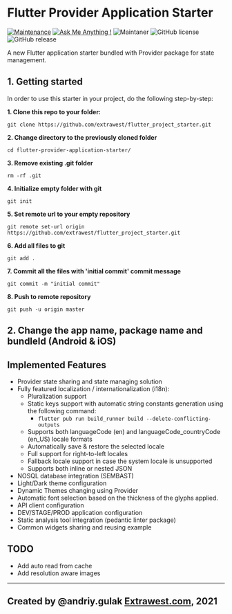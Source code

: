 # Flutter Provider Application Starter


[![Maintenance](https://img.shields.io/badge/Maintained%3F-yes-green.svg)](https://github.com/extrawest/flutter_web_app/graphs/commit-activity)
[![Ask Me Anything !](https://img.shields.io/badge/Ask%20me-anything-1abc9c.svg)](https://GitHub.com/Naereen/ama)
![Maintaner](https://img.shields.io/badge/maintainer-extrawest.com-blue)
![GitHub license](https://img.shields.io/github/license/Naereen/StrapDown.js.svg)
![GitHub release](https://img.shields.io/github/release/Naereen/StrapDown.js.svg)

A new Flutter application starter bundled with Provider package for state management.


## 1. Getting started
In order to use this starter in your project, do the following step-by-step:

**1. Clone this repo to your folder:**

`git clone https://github.com/extrawest/flutter_project_starter.git`

**2. Change directory to the previously cloned folder**

`cd flutter-provider-application-starter/ `

**3. Remove existing .git folder**

`rm -rf .git `

**4. Initialize empty folder with git**

`git init`

**5. Set remote url to your empty repository**

`git remote set-url origin https://github.com/extrawest/flutter_project_starter.git`

**6. Add all files to git**

`git add .`

**7. Commit all the files with 'initial commit' commit message**

`git commit -m "initial commit"`

**8. Push to remote repository**

`git push -u origin master`


## 2. Change the app name, package name and bundleId (Android & iOS)

## Implemented Features

- Provider state sharing and state managing solution
- Fully featured localization / internationalization (i18n):
    - Pluralization support
    - Static keys support with automatic string constants generation using the following command:
        - `flutter pub run build_runner build --delete-conflicting-outputs`
    - Supports both languageCode (en) and languageCode_countryCode (en_US) locale formats
    - Automatically save & restore the selected locale
    - Full support for right-to-left locales
    - Fallback locale support in case the system locale is unsupported
    - Supports both inline or nested JSON
- NOSQL database integration (SEMBAST)
- Light/Dark theme configuration
- Dynamic Themes changing using Provider
- Automatic font selection based on the thickness of the glyphs applied.
- API client configuration
- DEV/STAGE/PROD application configuration
- Static analysis tool integration (pedantic linter package)
- Common widgets sharing and reusing example

## TODO
- Add auto read from cache
- Add resolution aware images

---
Created by @andriy.gulak
[Extrawest.com](https://www.extrawest.com), 2021
---

